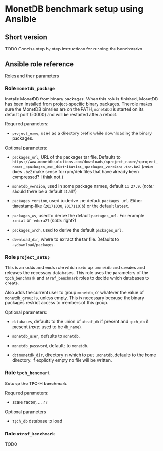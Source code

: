 MonetDB benchmark setup using Ansible
=====================================


Short version
-------------

TODO Concise step by step instructions for running the benchmarks


Ansible role reference
----------------------

Roles and their parameters


### Role `monetdb_package` ###

Installs MonetDB from binary packages.  When this role is finished,
MonetDB has been installed from project-specific binary packages.  The
role makes sure the MonetDB binaries are on the PATH, `monetdbd` is
started on its default port (50000) and will be restarted after a
reboot.

Required parameters: 

- `project_name`, used as a directory prefix while downloading the
  binary packages.

Optional parameters: 

- `packages_url`, URL of the packages tar file.  Defaults to
  `https://www.monetdbsolutions.com/downloads/<project_name>/<project_name>_<packages_os>_distribution_<packages_version>.tar.bz2`
  (*note:* does `.bz2` make sense for rpm/deb files that have already
  been compressed?  I think not.)

- `monetdb_version`, used in some package names, default `11.27.9`.
  (*note:* should there be a default at all?)

- `packages_version`, used to derive the default `packages_url`.
  Either timestamp-like (`20171030`, `20171107b`) or the default `latest`.

- `packages_os`, used to derive the default `packages_url`.  For
  example `xenial` or `fedora27` (*note:* right?)

- `packages_arch`, used to derive the default `packages_url`.

- `download_dir`, where to extract the tar file.  Defaults to
  `~/download/packages`.


### Role `project_setup` ###

This is an odds and ends role which sets up `.monetdb` and creates
and releases the necessary databases.
This role uses the parameters of the `tpch_benchmark` and
`atraf_benchmark` roles to decide which databases to create.

Also adds the current user to group `monetdb`, or whatever the value of `monetdb_group` is,
unless empty.  This is necessary because the binary packages
restrict access to members of this group.

Optional parameters:

- `databases`, defaults to the union of `atraf_db` if present and
  `tpch_db` if present  (*note:* used to be `db_name`).

- `monetdb_user`, defaults to `monetdb`.

- `monetdb_password`, defaults to `monetdb`.

- `dotmonetdb_dir`, directory in which to put `.monetdb`, defaults to
  the home directory.  If explicitly empty no file will be written.


### Role `tpch_bencmark` ###

Sets up the TPC-H benchmark.  

Required parameters:

- scale factor, ... ??

Optional parameters

- `tpch_db` database to load

### Role `atraf_benchmark` ###

TODO
